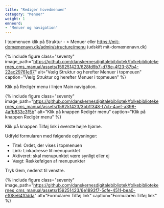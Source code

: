 ```yaml
---
title: "Rediger hovedmenuen"
category: "Menuer"
weight: 1
emneord:
- "Menuer og navigation"
---
```

I topmenuen klik på Struktur - > Menuer eller https://mit-domænenavn.dk/admin/structure/menu (udskift mit-domænenavn.dk)

{% include figure class="seventy" image_path="https://github.com/danskernesdigitalebibliotek/folkebibliotekernes_cms_manual/assets/159251423/628fd9b7-d78e-4f23-87b4-22ac29761e67" alt="Vælg Struktur og herefter Menuer i topmeuen" caption="Vælg Struktur og herefter Menuer i topmeuen" %}

Klik på Redigér menu i linjen Main navigation.

{% include figure class="seventy" image_path="https://github.com/danskernesdigitalebibliotek/folkebibliotekernes_cms_manual/assets/159251423/3bb1f348-f7cb-4aef-a398-4afb833c3f5b" alt="Klik på knappen Redigér menu" caption="Klik på knappen Redigér menu" %}

Klik på knappen Tilføj link i øverste højre hjørne.

Udfyld formularen med følgende oplysninger:
- Titel: Ordet, der vises i topmenuen
- Link: Linkadresse til menupunktet
- Aktiveret: skal menupunktet være synligt eller ej
- Vægt: Rækkefølgen af menupunkter

Tryk Gem, nederst til venstre.

{% include figure class="seventy" image_path="https://github.com/danskernesdigitalebibliotek/folkebibliotekernes_cms_manual/assets/159251423/6e1893f7-5cfe-4511-bea0-ef08e64f0dda" alt="Formularen Tilføj link" caption="Formularen Tilføj link" %}
